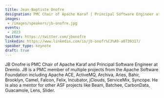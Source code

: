 ```yaml
---
title: Jean-Baptiste Onofre
designation: PMC Chair of Apache Karaf | Principal Software Engineer at Dremio 
images: 
 - /images/speakers/jb-onofre.jpg
events:
 - 2023
twitter: https://twitter.com/jbonofre
linkedin: https://www.linkedin.com/in/jb-onofr%C3%A9-a0739317/
speaker_type: keynote
draft: true
---
```


JB Onofre is PMC Chair of Apache Karaf and Principal Software Engineer at Dremio. JB is a PMC member of multiple projects from the Apache Software Foundation including Apache ACE, ActiveMQ, Archiva, Aries, Bahir, Brooklyn, Camel, Falcon, Felix, Incubator, jClouds, ServiceMix, Syncope. He is also a mentor for other ASF projects like Beam, Batchee, CarbonData, Guacamole, Lens, Slider.
